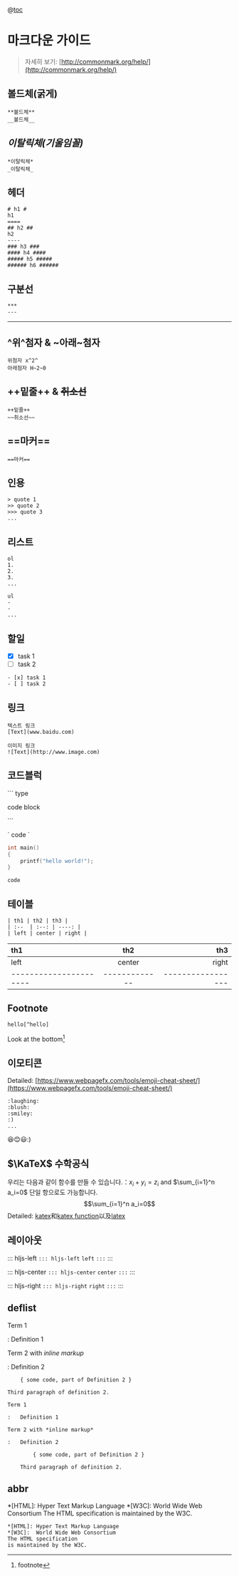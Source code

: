 @[toc](Catalog)


마크다운 가이드
===
> 자세히 보기: [http://commonmark.org/help/](http://commonmark.org/help/)

## **볼드체(굵게)**
```
**볼드체**
__볼드체__
```
## *이탈릭체(기울임꼴)*
```
*이탈릭체*
_이탈릭체_
```
## 헤더
```
# h1 #
h1
====
## h2 ##
h2
----
### h3 ###
#### h4 ####
##### h5 #####
###### h6 ######
```
## 구분선
```
***
---
```
****
## ^위^첨자 & ~아래~첨자
```
위첨자 x^2^
아래첨자 H~2~0
```
## ++밑줄++ & ~~취소선~~
```
++밑줄++
~~취소선~~
```
## ==마커==
```
==마커==
```
## 인용

```
> quote 1
>> quote 2
>>> quote 3
...
```

## 리스트
```
ol
1.
2.
3.
...

ul
-
-
...
```

## 할일

- [x] task 1
- [ ] task 2

```
- [x] task 1
- [ ] task 2
```

## 링크
```
텍스트 링크
[Text](www.baidu.com)

이미지 링크
![Text](http://www.image.com)
```
## 코드블럭
\``` type

code block

\```

\` code \`

```c++
int main()
{
    printf("hello world!");
}
```
`code`

## 테이블
```
| th1 | th2 | th3 |
| :--  | :--: | ----: |
| left | center | right |
```
| th1 | th2 | th3 |
| :--  | :--: | ----: |
| left | center | right |
| ---------------------- | ------------- | ----------------- |
## Footnote
```
hello[^hello]
```

Look at the bottom[^hello]

[^hello]: footnote

## 이모티콘
Detailed: [https://www.webpagefx.com/tools/emoji-cheat-sheet/](https://www.webpagefx.com/tools/emoji-cheat-sheet/)
```
:laughing:
:blush:
:smiley:
:)
...
```
:laughing::blush::smiley::)

## $\KaTeX$ 수학공식

우리는 다음과 같이 함수를 만들 수 있습니다.：$x_i + y_i = z_i$ and $\sum_{i=1}^n a_i=0$
단일 항으로도 가능합니다.
$$\sum_{i=1}^n a_i=0$$
Detailed: [katex](http://www.intmath.com/cg5/katex-mathjax-comparison.php)和[katex function](https://github.com/Khan/KaTeX/wiki/Function-Support-in-KaTeX)以及[latex](https://math.meta.stackexchange.com/questions/5020/mathjax-basic-tutorial-and-quick-reference)

## 레이아웃

::: hljs-left
`::: hljs-left`
`left`
`:::`
:::

::: hljs-center
`::: hljs-center`
`center`
`:::`
:::

::: hljs-right
`::: hljs-right`
`right`
`:::`
:::

## deflist

Term 1

:   Definition 1

Term 2 with *inline markup*

:   Definition 2

        { some code, part of Definition 2 }

    Third paragraph of definition 2.

```
Term 1

:   Definition 1

Term 2 with *inline markup*

:   Definition 2

        { some code, part of Definition 2 }

    Third paragraph of definition 2.

```

## abbr
*[HTML]: Hyper Text Markup Language
*[W3C]:  World Wide Web Consortium
The HTML specification
is maintained by the W3C.
```
*[HTML]: Hyper Text Markup Language
*[W3C]:  World Wide Web Consortium
The HTML specification
is maintained by the W3C.
```
